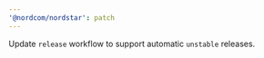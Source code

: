 ```yaml
---
'@nordcom/nordstar': patch
---
```


Update `release` workflow to support automatic `unstable` releases.
